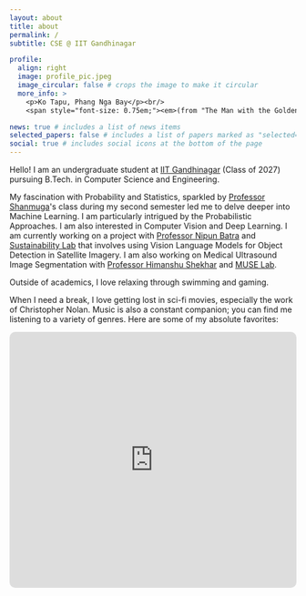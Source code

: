 ```yaml
---
layout: about
title: about
permalink: /
subtitle: CSE @ IIT Gandhinagar

profile:
  align: right
  image: profile_pic.jpeg
  image_circular: false # crops the image to make it circular
  more_info: >
    <p>Ko Tapu, Phang Nga Bay</p><br/>
    <span style="font-size: 0.75em;"><em>(from "The Man with the Golden Gun")</em></span>

news: true # includes a list of news items
selected_papers: false # includes a list of papers marked as "selected={true}"
social: true # includes social icons at the bottom of the page
---
```


Hello! I am an undergraduate student at [IIT Gandhinagar](https://iitgn.ac.in/) (Class of 2027) pursuing B.Tech. in Computer Science and Engineering.

My fascination with Probability and Statistics, sparkled by [Professor Shanmuga](https://shanmuga.people.iitgn.ac.in/)'s class during my second semester led me to delve deeper into Machine Learning. I am particularly intrigued by the Probabilistic Approaches. I am also interested in Computer Vision and Deep Learning. I am currently working on a project with [Professor Nipun Batra](https://nipunbatra.github.io/) and [Sustainability Lab](https://sustainability-lab.github.io/members.html) that involves using Vision Language Models for Object Detection in Satellite Imagery. I am also working on Medical Ultrasound Image Segmentation with [Professor Himanshu Shekhar](https://labs.iitgn.ac.in/muselaboratory/himanshushekhar/) and [MUSE Lab](https://labs.iitgn.ac.in/muselaboratory/).

Outside of academics, I love relaxing through swimming and gaming.

When I need a break, I love getting lost in sci-fi movies, especially the work of Christopher Nolan. Music is also a constant companion; you can find me listening to a variety of genres. Here are some of my absolute favorites:
<iframe allow="autoplay *; encrypted-media *; fullscreen *; clipboard-write" frameborder="0" height="450" style="width:100%;max-width:660px;overflow:hidden;border-radius:10px;" sandbox="allow-forms allow-popups allow-same-origin allow-scripts allow-storage-access-by-user-activation allow-top-navigation-by-user-activation" src="https://embed.music.apple.com/in/playlist/favorite-songs/pl.u-8dUv40NXYy?theme=dark"></iframe>
